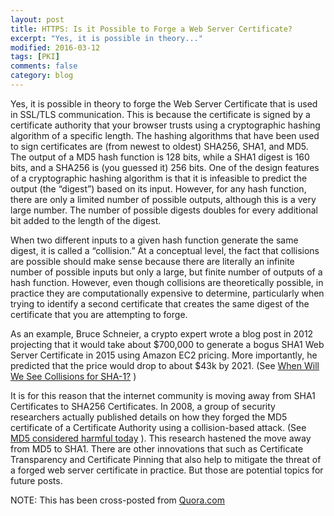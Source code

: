 ```yaml
---
layout: post
title: HTTPS: Is it Possible to Forge a Web Server Certificate?
excerpt: "Yes, it is possible in theory..."
modified: 2016-03-12
tags: [PKI]
comments: false
category: blog
---
```


Yes, it is possible in theory to forge the Web Server Certificate that is used
in SSL/TLS communication. This is because the certificate is signed by a
certificate authority that your browser trusts using a cryptographic hashing
algorithm of a specific length. The hashing algorithms that have been used to
sign certificates are (from newest to oldest) SHA256, SHA1, and MD5. The output
of a MD5 hash function is 128 bits, while a SHA1 digest is 160 bits, and a
SHA256 is (you guessed it) 256 bits. One of the design features of a
cryptographic hashing algorithm is that it is infeasible to predict the output
(the “digest”) based on its input. However, for any hash function, there
are only a limited number of possible outputs, although this is a very large
number. The number of possible digests doubles for every additional bit added
to the length of the digest.

When two different inputs to a given hash function generate the same digest, it
is called a “collision.” At a conceptual level, the fact that collisions
are possible should make sense because there are literally an infinite number
of possible inputs but only a large, but finite number of outputs of a hash
function. However, even though collisions are theoretically possible, in
practice they are computationally expensive to determine, particularly when
trying to identify a second certificate that creates the same digest of the
certificate that you are attempting to forge.

As an example, Bruce Schneier, a crypto expert wrote a blog post in 2012
projecting that it would take about $700,000 to generate a bogus SHA1 Web
Server Certificate in 2015 using Amazon EC2 pricing. More importantly, he
predicted that the price would drop to about $43k by 2021. (See
[When Will We See Collisions for SHA-1?](https://www.schneier.com/blog/archives/2012/10/when_will_we_se.html)
)

It is for this reason that the internet community is moving away from SHA1
Certificates to SHA256 Certificates. In 2008, a group of security researchers
actually published details on how they forged the MD5 certificate of a
Certificate Authority using a collision-based attack. (See
[MD5 considered harmful today](http://www.win.tue.nl/hashclash/rogue-ca/)
).
This research hastened the move away from MD5 to SHA1.
There are other innovations that such as Certificate Transparency and
Certificate Pinning that also help to mitigate the threat of a forged web
server certificate in practice. But those are potential topics for future posts.

NOTE: This has been cross-posted from
[Quora.com](https://www.quora.com/HTTPS/Is-it-possible-in-theory-practice-to-forge-an-SSL-certificate/answer/Kenneth-G-Hartman)
